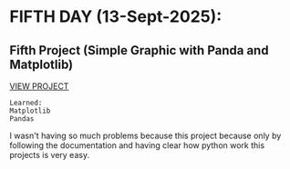 # FIFTH DAY (13-Sept-2025):

## Fifth Project (Simple Graphic with Panda and Matplotlib)

[VIEW PROJECT](https://github.com/JonathanManzanoDiaz/experting-python/tree/31e5a7637ab7e80ed3ed163153ab75f8378d20fd/0005-simple-graphic-with-panda)

```
Learned:
Matplotlib
Pandas
```

I wasn't having so much problems because this project because only by following the documentation and having clear how python work this projects is very easy.
